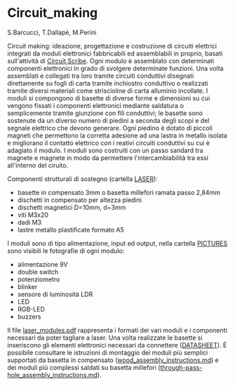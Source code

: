 # Circuit_making

S.Barcucci, T.Dallapè, M.Perini

Circuit making: ideazione, progettazione e costruzione di circuiti
elettrici integrati da moduli elettronici fabbricabili ed assemblabili
in proprio, basati sull'attività di [Circuit Scribe](https://123d.circuits.io/circuitscribe).
Ogni modulo è assemblato con determinati componenti elettronici in grado
di svolgere determinate funzioni. Una volta assemblati e collegati tra
loro tramite circuiti conduttivi disegnati direttamente su fogli di
carta tramite inchiostro conduttivo o realizzati tramite diversi
materiali come striscioline di carta alluminio incollate. I moduli si
compongono di basette di diverse forme e dimensioni su cui vengono
fissati i componenti elettronici mediante saldatura o semplicemente
tramite giunzione con fili conduttivi; le basette sono sostenute da un
diverso numero di piedini a seconda degli scopi e del segnale elettrico
che devono generare. Ogni piedino è dotato di piccoli magneti che
permettono la corretta adesione ad una lastra in metallo isolata e
migliorano il contatto elettrico con i reativi circuiti conduttivi su
cui è adagiato il modulo. 
I moduli sono costruiti con un passo sandard tra magnete e magnete in
modo da permettere l'intercambiabilità tra essi all'interno del ciruito.

Componenti strutturali di sostegno (cartella [LASER](https://github.com/TizianaDallape/Circuit_making/tree/master/laser)):

- basette in compensato 3mm o basetta millefori ramata passo 2,84mm
- dischetti in compensato per altezza piedini
- dischetti magnetici D=10mm, d=3mm
- viti M3x20
- dadi M3
- lastre metallo plastificate formato A5

I moduli sono di tipo alimentazione, input ed output, nella cartella 
[PICTURES](https://github.com/TizianaDallape/Circuit_making/tree/master/pictures)
sono visibili le fotografie di ogni modulo:

* alimentazione 9V
* double switch
* potenziometro
* blinker
* sensore di luminosità LDR
* LED
* RGB-LED
* buzzers

Il file [laser_modules.pdf](https://github.com/TizianaDallape/Circuit_making/blob/master/laser/laser_modules.pdf)
rappresenta i formati dei vari moduli e i componenti necessari da poter
tagliare a laser. Una volta realizzate le basette si inseriscono gli
elementi elettronici necessari da connettere
([DATASHEET](https://github.com/TizianaDallape/Circuit_making/tree/master/datasheet)).
È possibile consultare le istruzioni di montaggio dei moduli più
semplici supportati da basetta in compensato
([wood_assembly_instructions.md](https://github.com/TizianaDallape/Circuit_making/blob/master/wood_assembly_instructions.md))
e dei moduli più complessi saldati su basetta millefori
([through-pass-hole_assembly_instructions.md](https://github.com/TizianaDallape/Circuit_making/blob/master/through-pass-hole_assembly_instructions.md)).
